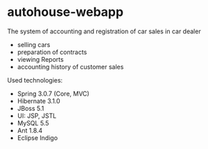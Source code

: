 autohouse-webapp
================

The system of accounting and registration of car sales in car dealer

+ selling cars
+ preparation of contracts
+ viewing Reports
+ accounting  history of customer sales

Used technologies:
+ Spring 3.0.7 (Core, MVC)
+ Hibernate 3.1.0
+ JBoss 5.1
+ UI: JSP, JSTL
+ MySQL 5.5
+ Ant 1.8.4
+ Eclipse Indigo
